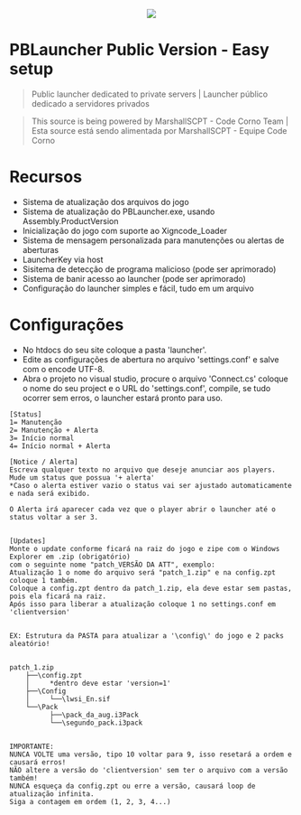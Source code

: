 <p align="center">
    <a href="https://github.com/codecorno/PBLauncher/tree/master/Loading">
        <img src="https://github.com/codecorno/PBLauncher/blob/master/Loading/PointBlank_intro.bmp" />
    </a>
</p>

# PBLauncher Public Version - Easy setup
> Public launcher dedicated to private servers | Launcher público dedicado a servidores privados

> This source is being powered by MarshallSCPT - Code Corno Team | Esta source está sendo alimentada por MarshallSCPT - Equipe Code Corno

# Recursos
* Sistema de atualização dos arquivos do jogo
* Sistema de atualização do PBLauncher.exe, usando Assembly.ProductVersion
* Inicialização do jogo com suporte ao Xigncode_Loader
* Sistema de mensagem personalizada para manutenções ou alertas de aberturas
* LauncherKey via host
* Sisitema de detecção de programa malicioso (pode ser aprimorado)
* Sistema de banir acesso ao launcher (pode ser aprimorado)
* Configuração do launcher simples e fácil, tudo em um arquivo

# Configurações
* No htdocs do seu site coloque a pasta 'launcher'.
* Edite as configurações de abertura no arquivo 'settings.conf' e salve com o encode UTF-8.
* Abra o projeto no visual studio, procure o arquivo 'Connect.cs' coloque o nome do seu project e o URL do 'settings.conf', compile, se tudo ocorrer sem erros, o launcher estará pronto para uso.

```ascii
[Status]
1= Manutenção
2= Manutenção + Alerta
3= Início normal
4= Início normal + Alerta

[Notice / Alerta]
Escreva qualquer texto no arquivo que deseje anunciar aos players.
Mude um status que possua '+ alerta'
*Caso o alerta estiver vazio o status vai ser ajustado automaticamente e nada será exibido.

O Alerta irá aparecer cada vez que o player abrir o launcher até o status voltar a ser 3.


[Updates]
Monte o update conforme ficará na raiz do jogo e zipe com o Windows Explorer em .zip (obrigatório)
com o seguinte nome "patch_VERSÃO DA ATT", exemplo:
Atualização 1 o nome do arquivo será "patch_1.zip" e na config.zpt coloque 1 também.
Coloque a config.zpt dentro da patch_1.zip, ela deve estar sem pastas, pois ela ficará na raiz.
Após isso para liberar a atualização coloque 1 no settings.conf em 'clientversion'


EX: Estrutura da PASTA para atualizar a '\config\' do jogo e 2 packs aleatório!


patch_1.zip 
	├──\config.zpt 
	│     *dentro deve estar 'version=1'
	├──\Config
	│     └──\lwsi_En.sif
	└──\Pack
	      ├──\pack_da_aug.i3Pack
	      └──\segundo_pack.i3pack


IMPORTANTE:
NUNCA VOLTE uma versão, tipo 10 voltar para 9, isso resetará a ordem e causará erros!
NÃO altere a versão do 'clientversion' sem ter o arquivo com a versão também!
NUNCA esqueça da config.zpt ou erre a versão, causará loop de atualização infinita.
Siga a contagem em ordem (1, 2, 3, 4...) 

```
